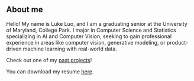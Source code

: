 ## About me

Hello! My name is Luke Luo, and I am a graduating senior at the University of Maryland, College Park. I major in Computer Science and Statistics specializing in AI and Computer Vision, seeking to gain professional experience in areas like computer vision, generative modeling, or product-driven machine learning with real-world data.

Check out one of my [past projects](/demo.md)!

You can download my resume <a href="Luke_Luo_Resume.docx">here</a>.
